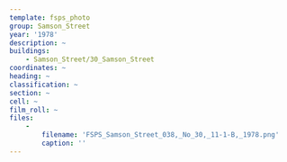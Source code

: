 ```yaml
---
template: fsps_photo
group: Samson_Street
year: '1978'
description: ~
buildings:
    - Samson_Street/30_Samson_Street
coordinates: ~
heading: ~
classification: ~
section: ~
cell: ~
film_roll: ~
files:
    -
        filename: 'FSPS_Samson_Street_038,_No_30,_11-1-B,_1978.png'
        caption: ''
---
```

